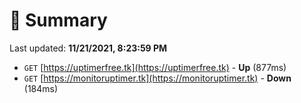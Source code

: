 # 📖 Summary
Last updated: **11/21/2021, 8:23:59 PM**

- `GET` [https://uptimerfree.tk](https://uptimerfree.tk) - **Up** (877ms)
- `GET` [https://monitoruptimer.tk](https://monitoruptimer.tk) - **Down** (184ms)
